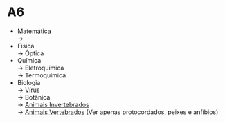 # A6

* Matemática \
  \->&#x20;
* Física \
  \-> Óptica
* Química \
  \-> Eletroquímica\
  \-> Termoquímica
* Biologia \
  \-> [Vírus ](../../biologia/virus.md)\
  \-> Botânica \
  \-> [Animais Invertebrados \
  ](../../biologia/reino-animalia/#animais-invertebrados)-> [Animais Vertebrados](../../biologia/reino-animalia/#animais-vertebrados) (Ver apenas protocordados, peixes e anfíbios)
